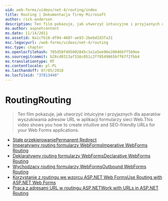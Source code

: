```yaml
---
uid: web-forms/videos/net-4/routing/index
title: Routing | Dokumentacja firmy Microsoft
author: rick-anderson
description: Ten film pokazuje, jak utworzyć intuicyjne i przyjaznych dla aparatów wyszukiwania adresów URL w aplikacji formularzy sieci Web.
ms.author: aspnetcontent
ms.date: 11/14/2011
ms.assetid: 8a1cfb18-df04-4607-ae93-2bebd2d3fa31
msc.legacyurl: /web-forms/videos/net-4/routing
msc.type: chapter
ms.openlocfilehash: 785d58f405002845c1e1a5ee96e20846bff5b9ee
ms.sourcegitcommit: b28cd0313af316c051c2ff8549865bff67f2fbb4
ms.translationtype: MT
ms.contentlocale: pl-PL
ms.lasthandoff: 07/05/2018
ms.locfileid: "37813440"
---
```

<a name="routing"></a><span data-ttu-id="78d0a-103">Routing</span><span class="sxs-lookup"><span data-stu-id="78d0a-103">Routing</span></span>
====================
> <span data-ttu-id="78d0a-104">Ten film pokazuje, jak utworzyć intuicyjne i przyjaznych dla aparatów wyszukiwania adresów URL w aplikacji formularzy sieci Web.</span><span class="sxs-lookup"><span data-stu-id="78d0a-104">This video shows you how to create intuitive and SEO-friendly URLs for your Web Forms applications.</span></span>


- [<span data-ttu-id="78d0a-105">Stałe przekierowanie</span><span class="sxs-lookup"><span data-stu-id="78d0a-105">Permanent Redirect</span></span>](aspnet-4-quick-hit-permanent-redirect.md)
- [<span data-ttu-id="78d0a-106">Imperatywny routing formularzy WebForms</span><span class="sxs-lookup"><span data-stu-id="78d0a-106">Imperative WebForms Routing</span></span>](aspnet-4-quick-hit-imperative-webforms-routing.md)
- [<span data-ttu-id="78d0a-107">Deklaratywny routing formularzy WebForms</span><span class="sxs-lookup"><span data-stu-id="78d0a-107">Declarative WebForms Routing</span></span>](aspnet-4-quick-hit-declarative-webforms-routing.md)
- [<span data-ttu-id="78d0a-108">Wychodzący routing formularzy WebForms</span><span class="sxs-lookup"><span data-stu-id="78d0a-108">Outbound WebForms Routing</span></span>](aspnet-4-quick-hit-outbound-webforms-routing.md)
- [<span data-ttu-id="78d0a-109">Korzystanie z routingu we wzorcu ASP.NET Web Forms</span><span class="sxs-lookup"><span data-stu-id="78d0a-109">Use Routing with ASP.NET Web Forms</span></span>](how-do-i-use-routing-with-aspnet-web-forms.md)
- [<span data-ttu-id="78d0a-110">Praca z adresami URL w routingu ASP.NET</span><span class="sxs-lookup"><span data-stu-id="78d0a-110">Work with URLs in ASP.NET Routing</span></span>](how-do-i-work-with-urls-in-aspnet-routing.md)
